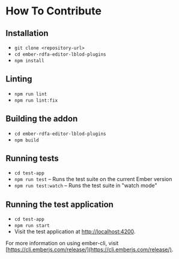 # How To Contribute

## Installation

* `git clone <repository-url>`
* `cd ember-rdfa-editor-lblod-plugins`
* `npm install`

## Linting

* `npm run lint`
* `npm run lint:fix`

## Building the addon

* `cd ember-rdfa-editor-lblod-plugins`
* `npm build`

## Running tests

* `cd test-app`
* `npm run test` – Runs the test suite on the current Ember version
* `npm run test:watch` – Runs the test suite in "watch mode"

## Running the test application

* `cd test-app`
* `npm run start`
* Visit the test application at [http://localhost:4200](http://localhost:4200).

For more information on using ember-cli, visit [https://cli.emberjs.com/release/](https://cli.emberjs.com/release/).
